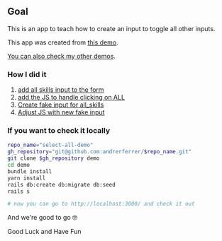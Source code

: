 ## Goal
This is an app to teach how to create an input to toggle all other inputs.

This app was created from [this demo](https://github.com/andrerferrer/devise-nested-model-demo#goal).

[You can also check my other demos](https://github.com/andrerferrer/dedemos/blob/master/README.md#ded%C3%A9mos).

### How I did it

1. [add all skills input to the form](https://github.com/andrerferrer/select-all-demo/commit/2106b6e8e6a4833836c22366b3f72e0fb6238bab)
1. [add the JS to handle clicking on ALL](https://github.com/andrerferrer/select-all-demo/commit/3647be9732832f23bccb8f3c03ceb3510736b4f0)
1. [Create fake input for all_skills](https://github.com/andrerferrer/select-all-demo/commit/1f007d8280328a50166c0aeeba7f1d9dab1f36ce)
1. [Adjust JS with new fake input](https://github.com/andrerferrer/select-all-demo/commit/ee358546dc576c973e2bf696a90f4775afe68f92)

### If you want to check it locally
```sh
repo_name="select-all-demo"
gh_repository="git@github.com:andrerferrer/$repo_name.git"
git clone $gh_repository demo
cd demo
bundle install
yarn install
rails db:create db:migrate db:seed
rails s

# now you can go to http://localhost:3000/ and check it out
```


And we're good to go 🤓

Good Luck and Have Fun


